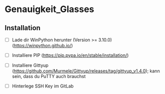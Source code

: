 # Genauigkeit_Glasses



## Installation

- [ ] Lade dir WinPython herunter (Version >= 3.10.0) (https://winpython.github.io/)
- [ ] Installiere PIP (https://pip.pypa.io/en/stable/installation/)
- [ ] Installiere Gittyup (https://github.com/Murmele/Gittyup/releases/tag/gittyup_v1.4.0); kann sein, dass du PuTTY auch brauchst
- [ ] Hinterlege SSH Key im GitLab


